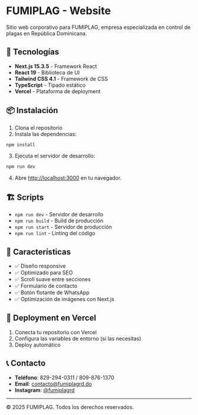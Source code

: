 # FUMIPLAG - Website

Sitio web corporativo para FUMIPLAG, empresa especializada en control de plagas en República Dominicana.

## 🚀 Tecnologías

- **Next.js 15.3.5** - Framework React
- **React 19** - Biblioteca de UI
- **Tailwind CSS 4.1** - Framework de CSS
- **TypeScript** - Tipado estático
- **Vercel** - Plataforma de deployment

## 📦 Instalación

1. Clona el repositorio
2. Instala las dependencias:

```bash
npm install
```

3. Ejecuta el servidor de desarrollo:

```bash
npm run dev
```

4. Abre [http://localhost:3000](http://localhost:3000) en tu navegador.

## 🏗️ Scripts

- `npm run dev` - Servidor de desarrollo
- `npm run build` - Build de producción
- `npm run start` - Servidor de producción
- `npm run lint` - Linting del código

## 📱 Características

- ✅ Diseño responsive
- ✅ Optimizado para SEO
- ✅ Scroll suave entre secciones
- ✅ Formulario de contacto
- ✅ Botón flotante de WhatsApp
- ✅ Optimización de imágenes con Next.js

## 🚀 Deployment en Vercel

1. Conecta tu repositorio con Vercel
2. Configura las variables de entorno (si las necesitas)
3. Deploy automático

## 📞 Contacto

- **Teléfono**: 829-294-0311 / 809-876-1370
- **Email**: contacto@fumiplagrd.do
- **Instagram**: [@fumiplagrd](https://www.instagram.com/fumiplagrd)

---

© 2025 FUMIPLAG. Todos los derechos reservados.
